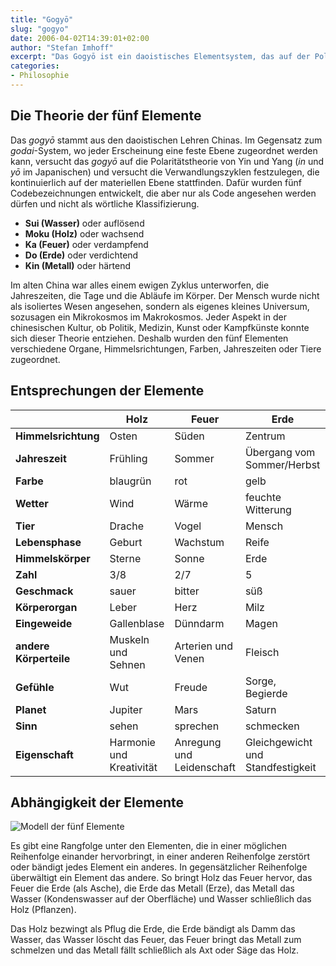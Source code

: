 ```yaml
---
title: "Gogyō"
slug: "gogyo"
date: 2006-04-02T14:39:01+02:00
author: "Stefan Imhoff"
excerpt: "Das Gogyō ist ein daoistisches Elementsystem, das auf der Polaritätstheorie von Yin und Yang basiert. Mit diesem Modell soll verdeutlicht werden, wie alle Elemente miteinander verknüpft sind, sich selber erschaffen oder vernichten."
categories:
- Philosophie
---
```


## Die Theorie der fünf Elemente

Das *gogyō* stammt aus den daoistischen Lehren Chinas. Im Gegensatz zum *godai*-System, wo jeder Erscheinung eine feste Ebene zugeordnet werden kann, versucht das *gogyō* auf die Polaritätstheorie von Yin und Yang (*in* und *yō* im Japanischen) und versucht die Verwandlungszyklen festzulegen, die kontinuierlich auf der materiellen Ebene stattfinden. Dafür wurden fünf Codebezeichnungen entwickelt, die aber nur als Code angesehen werden dürfen und nicht als wörtliche Klassifizierung.

- **Sui (Wasser)** oder auflösend
- **Moku (Holz)** oder wachsend
- **Ka (Feuer)** oder verdampfend
- **Do (Erde)** oder verdichtend
- **Kin (Metall)** oder härtend

Im alten China war alles einem ewigen Zyklus unterworfen, die Jahreszeiten, die Tage und die Abläufe im Körper. Der Mensch wurde nicht als isoliertes Wesen angesehen, sondern als eigenes kleines Universum, sozusagen ein Mikrokosmos im Makrokosmos. Jeder Aspekt in der chinesischen Kultur, ob Politik, Medizin, Kunst oder Kampfkünste konnte sich dieser Theorie entziehen. Deshalb wurden den fünf Elementen verschiedene Organe, Himmelsrichtungen, Farben, Jahreszeiten oder Tiere zugeordnet.

## Entsprechungen der Elemente

|                        | Holz                     | Feuer                     | Erde                              | Metall                     | Wasser                         |
| ---------------------- | ------------------------ | ------------------------- | --------------------------------- | -------------------------- | ------------------------------ |
| **Himmelsrichtung**    | Osten                    | Süden                     | Zentrum                           | Westen                     | Norden                         |
| **Jahreszeit**         | Frühling                 | Sommer                    | Übergang vom Sommer/Herbst        | Herbst                     | Winter                         |
| **Farbe**              | blaugrün                 | rot                       | gelb                              | weiß                       | schwarz                        |
| **Wetter**             | Wind                     | Wärme                     | feuchte Witterung                 | Trockenheit                | Kälte                          |
| **Tier**               | Drache                   | Vogel                     | Mensch                            | Tiger                      | Schildkröte                    |
| **Lebensphase**        | Geburt                   | Wachstum                  | Reife                             | Niedergang                 | Tod                            |
| **Himmelskörper**      | Sterne                   | Sonne                     | Erde                              | Sternbilder                | Mond                           |
| **Zahl**               | 3/8                      | 2/7                       | 5                                 | 4/9                        | 1/6                            |
| **Geschmack**          | sauer                    | bitter                    | süß                               | scharf                     | salzig                         |
| **Körperorgan**        | Leber                    | Herz                      | Milz                              | Lunge                      | Nieren                         |
| **Eingeweide**         | Gallenblase              | Dünndarm                  | Magen                             | Dickdarm                   | Harnblase                      |
| **andere Körperteile** | Muskeln und Sehnen       | Arterien und Venen         | Fleisch                           | Haut und Haare             | Knochen, Zähne und Knochenmark |
| **Gefühle**            | Wut                      | Freude                    | Sorge, Begierde                   | Traurigkeit                | Angst                          |
| **Planet**             | Jupiter                  | Mars                      | Saturn                            | Venus                      | Merkur                         |
| **Sinn**               | sehen                    | sprechen                  | schmecken                         | riechen                    | hören                          |
| **Eigenschaft**        | Harmonie und Kreativität | Anregung und Leidenschaft | Gleichgewicht und Standfestigkeit | Härte und Entschlossenheit | Kommunikation                  |


## Abhängigkeit der Elemente

![Modell der fünf Elemente](/assets/images/artikel/gogyo.svg)

Es gibt eine Rangfolge unter den Elementen, die in einer möglichen Reihenfolge einander hervorbringt, in einer anderen Reihenfolge zerstört oder bändigt jedes Element ein anderes. In gegensätzlicher Reihenfolge überwältigt ein Element das andere. So bringt Holz das Feuer hervor, das Feuer die Erde (als Asche), die Erde das Metall (Erze), das Metall das Wasser (Kondenswasser auf der Oberfläche) und Wasser schließlich das Holz (Pflanzen).

Das Holz bezwingt als Pflug die Erde, die Erde bändigt als Damm das Wasser, das Wasser löscht das Feuer, das Feuer bringt das Metall zum schmelzen und das Metall fällt schließlich als Axt oder Säge das Holz.

